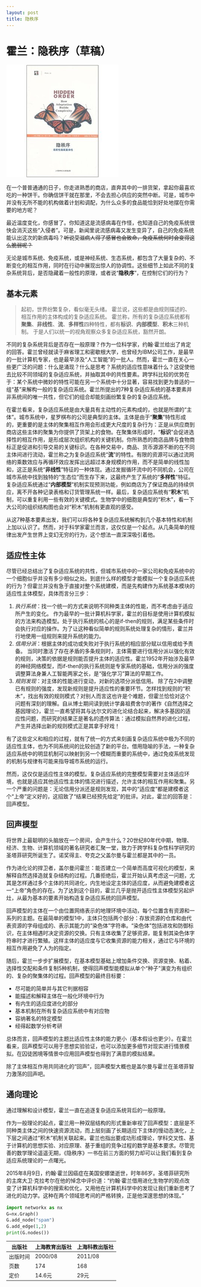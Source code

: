 ```yaml
---
layout: post
title: 隐秩序
---
```


# 霍兰：隐秩序（草稿）

![隐秩序封面](hiddenorder.jpg)

在一个普普通通的日子，你走进熟悉的商店，直奔其中的一排货架，拿起你最喜欢吃的一种饼干。你确信饼干就在那里，不会去担心供应的突然中断。可是，城市中并没有无所不能的机构做着计划和调配，为什么众多的食品能恰到好处地摆在你需要的地方呢？

最近温度变化，你感冒了。你知道这是流感病毒在作怪，也知道自己的免疫系统很快会消灭这些“入侵者”。可是，新闻里说流感病毒又发生变异了，自己的免疫系统能认出这次的新病毒吗？~~听说艾滋病人得了感冒也会致命，免疫系统何时会变得这么脆弱呢？~~

无论是城市系统、免疫系统，或是神经系统、生态系统，都包含了大量复杂的、不断变化的相互作用，同时在行动中展现出惊人的协调性。这些细节上如此不同的复杂系统背后，是否隐藏着一般性的原理，或者说“**隐秩序**”，在控制它们的行为？

## 基本元素

> 起初，世界纷繁复杂，看似毫无头绪。
霍兰说，这些都是由规则描述的、相互作用的主体构成的复杂适应系统。
霍兰称，所有的复杂适应系统都有**聚集**、**非线性**、**流**、**多样性**四种特性，都有**标识**、**内部模型**、**积木**三种机制。
于是人们以统一的视角观察众多复杂适应系统，豁然开朗。

不同的复杂系统背后是否存在一般原理？作为一位科学家，约翰·霍兰给出了肯定的回答。霍兰曾经就读于麻省理工和密歇根大学，也曾经为IBM公司工作，是最早的一批计算机专家，也是最早涉及“人工智能”的一批人。然而，霍兰一直在关心一些更广泛的问题：什么是涌现？什么是思考？系统的适应性意味着什么？这促使他去比较不同领域的复杂适应系统，并抽取其中的共性要素。跨学科比较的优势在于：某个系统中微妙的特性可能在另一个系统中十分显著，容易找到更为普适的一组“基”来解构一般的复杂适应系统。霍兰所提出的7种复杂适应系统的基本要素并非系统间的唯一共性，但它们的组合却能刻画纷繁复杂的复杂适应系统。

在霍兰看来，复杂适应系统是由大量具有主动性的元素构成的，也就是所谓的“主体”。城市系统中，星罗棋布的公司是典型的主体。主体是由于“**聚集**”特性形成的，更重要的是主体的聚集相互作用会形成更大尺度的复杂行为：正是从供应商到商店这些主体的聚集为你提供了货架上的食物。在聚集体形成时，“**标识**”会促进选择性的相互作用，是形成层次组织机构的关键机制。你所熟悉的商店品牌与食物商标正是促进和引导交易的关键标识。在各种交易中，商品、货币源源不断的在不同主体间进行流动，霍兰称之为复杂适应系统“**流**”的特性。有限的资源可以通过流网络的乘数效应与再循环效应发挥出远超过本身规模的作用，而不是简单的线性加和，这正是系统“**非线性**”特征的一种体现。通过发掘循环流中的不同机会，公司在城市系统中找到独特的“生态位”而生存下来，这最终产生了系统的“**多样性**”特征。复杂适应系统通过“**内部模型**”机制实现预测功能，例如商店为了保证商品的持续供应，离不开各种记录表格和订货管理系统一样。最后，复杂适应系统有“**积木**”机制，可以重复利用一些有效的关键模式。生物学中的细胞是典型的“积木”，看一下大公司的组织结构图也会对“积木”机制有更直观的感受。

从这7种基本要素出发，我们可以将各种复杂适应系统解构到几个基本特性和机制上加以认识了。然而，对于科学家霍兰而言，这仅仅是一个起点。从几条简单的规律出发产生世界上变幻无穷的行为，这个想法一直深深吸引着他。

## 适应性主体

尽管已经总结出了复杂适应系统的共性，但城市系统中的一家公司和免疫系统中的一个细胞似乎并没有多少相似之处。到底什么样的模型才能模拟一个复杂适应系统的行为？但霍兰并没有急于直接对整个系统建模，而是先构建作为系统基本模块的适应性主体模型，具体而言分三步：

1. *执行系统*：找一个统一的方式来说明不同种类主体的性能，而不考虑由于适应所产生的变化。
作为最早的一批计算机科学家，霍兰的目标是使用计算机模拟的方法来构造模型。处于执行系统的核心的是if-then的规则，满足某些条件时会执行对应的操作。为了让这种看似简单的规则系统处理复杂的情形，霍兰并行地使用一组规则来提升系统的能力。
2. *信用分派*：根据主体的成功或失败对于执行系统的相应部分赋以信用或给予责备。
当同时激活了存在矛盾的多条规则时，主体需要进行信用分派以强化有效的规则，决策的依据是规则能否提升主体的适应性。霍兰1952年开始涉及最早的神经网络模型，而if-then的执行系统则是专家系统的基础，信用分派的强度调整算法身兼人工智能两家之长，是“强化学习”算法的早期工作。
3. *规则发现*：对主体的性能进行变动，对新的选项分派低信用。
除了在2中调整已有规则的强度，发现新规则是提升适应性的重要环节。怎样找到规则的“积木”，找出有效的规则模式？对别人而言这也许是个难题，但霍兰恰恰对这个问题有深刻的理解。自从博士期间读到统计学鼻祖费舍尔的著作《自然选择之基因理论》，霍兰一直希望将其与达尔文的进化论结合起来，解决多基因的适应性问题，而研究的结果正是著名的遗传算法：通过模拟自然界的进化过程，产生并选择出新的规则模式正是其拿手好戏！

有了这些定义和相应的过程，就有了统一的方式来刻画复杂适应系统中极为不同的适应性主体，也为不同系统间的比较创造了新的平台。借用隐喻的手法，一种复杂适应系统中的明显机制可以映射到另一个模糊而重要的系统中，通过免疫系统发现的机制与规律有可能来指导城市系统的运行。

然而，这仅仅是适应性主体的模型。复杂适应系统的完整模型需要对主体适应环境，也就是适应其他适应性主体的情况进行描述，允许主体的相互作用和聚集。另一个严重的问题是：无论信用分派还是规则发现，其中的“适应度”都是建模者这个“上帝”定义好的，这招致了“结果已经预先给定”的批评。对此，霍兰的回答是：回声模型。

## 回声模型

将世界上最聪明的头脑放在一个房间，会产生什么？20世纪80年代中期，物理、经济、生物、计算机领域的著名研究者汇聚一堂，致力于跨学科复杂性科学研究的圣塔菲研究所诞生了。诺奖得主、夸克之父盖尔曼与霍兰都是其中的一员。

作为进化论的捍卫者，盖尔曼问霍兰：能否建立一个简单而高度可视化的模型，来解释自然选择造就复杂结构的过程。几番拒绝后，霍兰开始认真考虑这一问题，尤其是怎样通过多个主体的共同进化，内生地设定主体的适应度，从而避免建模者这一“上帝”角色的存在。为了达到这个目的，霍兰几乎是抛开适应性主体模型另起炉灶，从最为基本的要素开始构造复杂适应系统的回声模型。

回声模型的主体在一个由位置网络表示的地理环境中活动，每个位置含有资源和一系列的主题。在最简单的模型1中，主体只包括两个部分：存放资源的仓库和由代表资源的字母组成的、表示其能力的“染色体”字符串。“染色体”包括进攻和防御标识，在主体相遇时决定资源的交换。只有主体收集了足够资源，能复制其染色体字符串时才进行繁殖。这样主体的适应度与它收集资源的能力相关，通过它与环境的相互作用避免了人为的指定。

随后，霍兰一步步扩展模型，在基本模型基础上增加条件交换、资源变换、粘着、选择性交配和条件复制5种机制，使得回声模型能模拟从单个“种子”演变为有组织的、复杂的聚集体的过程。回声模型的最终目标要：

- 尽可能的简单并与其它判据相容
- 能描述和解释主体在一般化环境中行为
- 有内生的适应度进化的部分
- 基本机制在所有复杂适应系统中有对应物
- 容纳著名的特定模型
- 经得起数学分析考研

总体而言，回声模型的主题比适应性主体的能力更小（基本假设也更少）。在霍兰看来，回声模型可以用于思想实验验证，也可以添加更多细节对现实进行情景模拟。在囚徒困境等情景中应用回声模型也得到了满意的模拟结果。

除了主体相互作用共同进化的“回声”，回声模型大概也是盖尔曼与霍兰在圣塔菲智力激荡的回声吧。

## 通向理论

通过理解和设计模型，霍兰一直在追逐复杂适应系统背后的一般原理。

作为一般理论的起点，霍兰用一种双层结构的形式重新审视了回声模型：底层是不同种类主体之间的快速资源流动，而上层刻画了长期适应下主体的慢动态演化，上下层之间通过“积木”机制关联起来。霍兰也指出要成功形成理论，学科交叉性、基于计算机的思想实验、对应原理、基于重组的竞争过程的数学是基本要求。尽管完善的数学理论遥遥无期，《隐秩序》一书在前三方面的努力却可以让我们看到复杂适应系统理论的一点曙光。

2015年8月9日，约翰·霍兰因癌症在美国安娜堡逝世，时年86岁。圣塔菲研究所的主席大卫·克拉考尔在他的悼念中评价道：“约翰·霍兰借用进化生物学的观点改变了计算机科学中的搜索和优化，又用他在计算机科学中的发现让我们重新思考了进化的动力学。这种在两个领域思考间的严格转换，正是他深邃思想的体现。”

```python
import networkx as nx
G=nx.Graph()
G.add_node("spam")
G.add_edge(1,2)
print(G.nodes())
```

出版社  |上海教育出版社|上海科教出版社
--------|--------------|--------------
出版时间|2000/08       |2011/08
页数    |174           |168
定价    |14.6元        |29元

